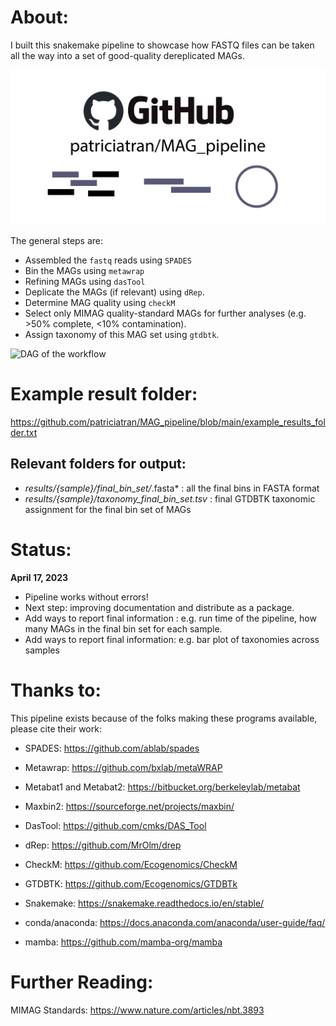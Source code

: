 # About:
I built this snakemake pipeline to showcase how FASTQ files can be taken all the way into a set of good-quality dereplicated MAGs.

![MAG pipeline logo](https://github.com/patriciatran/MAG_pipeline/blob/main/visuals/MAG_pipeline_logo.png)

The general steps  are:
- Assembled the `fastq` reads using `SPADES`
- Bin the MAGs using `metawrap`
- Refining MAGs using `dasTool`
- Deplicate the MAGs (if relevant) using `dRep`.
- Determine MAG quality using `checkM`
- Select only MIMAG quality-standard MAGs for further analyses  (e.g. >50% complete, <10% contamination).
- Assign taxonomy of this MAG set using `gtdbtk`.

![DAG of the workflow](https://github.com/patriciatran/test_MAG_pipeline/blob/main/dag.svg)

# Example result folder:
https://github.com/patriciatran/MAG_pipeline/blob/main/example_results_folder.txt 

## Relevant folders for output:

- *results/{sample}/final_bin_set/*.fasta* : all the final bins in FASTA format
- *results/{sample}/taxonomy_final_bin_set.tsv* : final GTDBTK taxonomic assignment for the final bin set of MAGs

# Status:

**April 17, 2023**
- Pipeline works without errors!
- Next step: improving documentation and distribute as a package.
- Add ways to report final information : e.g. run time of the pipeline, how many MAGs in the final bin set for each sample.
- Add ways to report final information: e.g. bar plot of taxonomies across samples

# Thanks to:
This pipeline exists because of the folks making these programs available, please cite their work:
- SPADES: https://github.com/ablab/spades
- Metawrap: https://github.com/bxlab/metaWRAP
- Metabat1 and Metabat2: https://bitbucket.org/berkeleylab/metabat 
- Maxbin2: https://sourceforge.net/projects/maxbin/ 
- DasTool: https://github.com/cmks/DAS_Tool
- dRep: https://github.com/MrOlm/drep
- CheckM: https://github.com/Ecogenomics/CheckM 
- GTDBTK: https://github.com/Ecogenomics/GTDBTk

- Snakemake: https://snakemake.readthedocs.io/en/stable/
- conda/anaconda: https://docs.anaconda.com/anaconda/user-guide/faq/
- mamba: https://github.com/mamba-org/mamba

# Further Reading:
MIMAG Standards: https://www.nature.com/articles/nbt.3893
